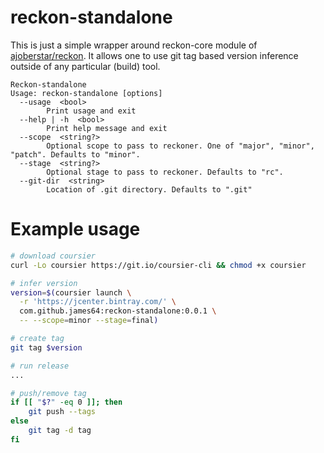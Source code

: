 # reckon-standalone

This is just a simple wrapper around reckon-core module of [ajoberstar/reckon](https://github.com/ajoberstar/reckon).
It allows one to use git tag based version inference outside of any particular (build) tool.

```
Reckon-standalone
Usage: reckon-standalone [options]
  --usage  <bool>
        Print usage and exit
  --help | -h  <bool>
        Print help message and exit
  --scope  <string?>
        Optional scope to pass to reckoner. One of "major", "minor", "patch". Defaults to "minor".
  --stage  <string?>
        Optional stage to pass to reckoner. Defaults to "rc".
  --git-dir  <string>
        Location of .git directory. Defaults to ".git"
```

# Example usage

```bash
# download coursier
curl -Lo coursier https://git.io/coursier-cli && chmod +x coursier

# infer version
version=$(coursier launch \
  -r 'https://jcenter.bintray.com/' \
  com.github.james64:reckon-standalone:0.0.1 \
  -- --scope=minor --stage=final)

# create tag
git tag $version

# run release
...

# push/remove tag
if [[ "$?" -eq 0 ]]; then
    git push --tags
else
    git tag -d tag
fi
```
